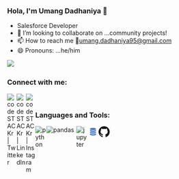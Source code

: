 ### Hola, I'm Umang Dadhaniya 👋



- Salesforce Developer
- 👯 I’m looking to collaborate on ...community projects!
- 📫 How to reach me 📧umang.dadhaniya95@gmail.com 
- 😄 Pronouns: ...he/him
 
<img src='https://github-readme-stats.vercel.app/api?username=umangdadhaniya&&show_icons=true&title_color=ffffff&icon_color=bb2acf&text_color=daf7dc&bg_color=191919'>

### Connect with me:


[<img align="left" alt="codeSTACKr | Twitter" width="22px" src="https://cdn.jsdelivr.net/npm/simple-icons@v3/icons/twitter.svg" />][twitter]
[<img align="left" alt="codeSTACKr | LinkedIn" width="22px" src="https://cdn.jsdelivr.net/npm/simple-icons@v3/icons/linkedin.svg" />][linkedin]
[<img align="left" alt="codeSTACKr | Instagram" width="22px" src="https://cdn.jsdelivr.net/npm/simple-icons@v3/icons/instagram.svg" />][instagram]

<br />

### Languages and Tools:

<img align="left" alt="python" width="26px" src="https://upload.wikimedia.org/wikipedia/commons/thumb/c/c3/Python-logo-notext.svg/1200px-Python-logo-notext.svg.png" />

<img align="left" alt="pandas" width="70px" src="https://pandas.pydata.org/static/img/pandas.svg" />


<img align="left" alt="jupyter" width="26px" src="https://jupyter.org/assets/main-logo.svg" />

<img align="left" alt="SQL" width="26px" src="https://raw.githubusercontent.com/github/explore/80688e429a7d4ef2fca1e82350fe8e3517d3494d/topics/sql/sql.png" />

<img align="left" alt="GitHub" width="26px" src="https://raw.githubusercontent.com/github/explore/78df643247d429f6cc873026c0622819ad797942/topics/github/github.png" />



<br />
<br />

[website]: https://codeSTACKr.com
[course]: http://vsCodeHero.com
[twitter]: https://twitter.com/UmangDadhaniya3
[youtube]: https://youtube.com/codeSTACKr
[instagram]: https://www.instagram.com/umang___dadhaniya/
[linkedin]: https://www.linkedin.com/in/umang-dadhaniya-958640150/
[webdevplaylist]: https://www.youtube.com/playlist?list=PLkwxH9e_vrAJ0WbEsFA9W3I1W-g_BTsbt
[jsplaylist]: https://www.youtube.com/playlist?list=PLkwxH9e_vrALRJKu7wfXby3MKeflhTu6B
[cssplaylist]: https://www.youtube.com/playlist?list=PLkwxH9e_vrALSdvZuEh6gqQdmDoDIoqz4
[reactplaylist]: https://www.youtube.com/playlist?list=PLkwxH9e_vrAK4TdffpxKY3QGyHCpxFcQ0

